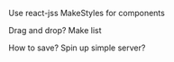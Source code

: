 Use react-jss MakeStyles for components

Drag and drop? Make list

How to save? Spin up simple server?
